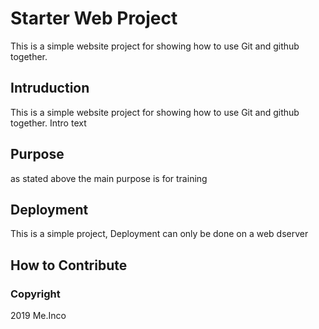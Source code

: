 # Starter Web Project
This is a simple website project for showing how to use Git and github together.

## Intruduction
This is a simple website project for showing how to use Git and github together. Intro text

## Purpose

as stated above the main purpose is for training

## Deployment
This is a simple project, Deployment can only be done on a web dserver

## How to Contribute

### Copyright

2019 Me.Inco